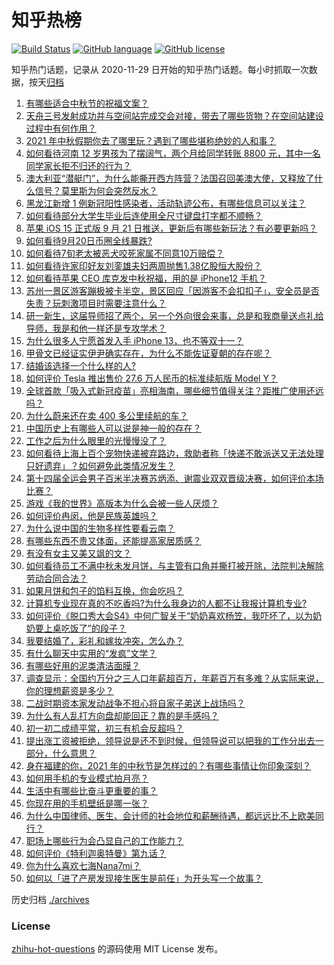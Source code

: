 # 知乎热榜
[![Build Status](https://github.com/ToWeLong/zhihu-hot-questions/workflows/CI/badge.svg)](https://github.com/ToWeLong/zhihu-hot-questions/actions)
[![GitHub language](https://img.shields.io/badge/language-golang-orange.svg)](https://golang.org/)
[![GitHub license](https://img.shields.io/github/license/ToWeLong/zhihu-hot-questions)](https://github.com/ToWeLong/zhihu-hot-questions/blob/main/LICENSE)

知乎热门话题，记录从 2020-11-29 日开始的知乎热门话题。每小时抓取一次数据，按天[归档](./archives)

<!-- BEGIN -->

1. [有哪些适合中秋节的祝福文案？](https://www.zhihu.com/question/487603211)
1. [天舟三号发射成功并与空间站完成交会对接，带去了哪些货物？在空间站建设过程中有何作用？](https://www.zhihu.com/question/487898231)
1. [2021 年中秋假期你去了哪里玩？遇到了哪些堪称绝妙的人和事？](https://www.zhihu.com/question/487274740)
1. [如何看待河南 12 岁男孩为了摆阔气，两个月给同学转账 8800 元，其中一名同学家长拒不归还的行为？](https://www.zhihu.com/question/487950061)
1. [澳大利亚“潜艇门”，为什么能撕开西方阵营？法国召回美澳大使，又释放了什么信号？莫里斯为何会突然反水？](https://www.zhihu.com/question/487928094)
1. [黑龙江新增 1 例新冠阳性感染者，活动轨迹公布，有哪些信息可以关注？](https://www.zhihu.com/question/488086405)
1. [如何看待部分大学生毕业后连使用全尺寸键盘打字都不顺畅？](https://www.zhihu.com/question/265816543)
1. [苹果 iOS 15 正式版 9 月 21 日推送，更新后有哪些新玩法？有必要更新吗？](https://www.zhihu.com/question/488070473)
1. [如何看待9月20日币圈全线暴跌?](https://www.zhihu.com/question/488003026)
1. [如何看待7旬老太被恶犬咬死家属不同意10万赔偿？](https://www.zhihu.com/question/487827968)
1. [如何看待许家印好友刘銮雄夫妇两周抛售1.38亿股恒大股份？](https://www.zhihu.com/question/487572780)
1. [如何看待苹果 CEO 库克发中秋祝福，用的是 iPhone12 手机？](https://www.zhihu.com/question/488093554)
1. [苏州一景区游客蹦极被卡半空，景区回应「因游客不会扣扣子」，安全员是否失责？玩刺激项目时需要注意什么？](https://www.zhihu.com/question/488079052)
1. [研一新生，这届导师招了两个，另一个外向很会来事，总是和我商量送点礼给导师，我是和他一样还是专攻学术？](https://www.zhihu.com/question/487827699)
1. [为什么很多人宁愿首发入手 iPhone 13，也不等双十一？](https://www.zhihu.com/question/487667932)
1. [甲骨文已经证实伊尹确实存在，为什么不能佐证夏朝的存在呢？](https://www.zhihu.com/question/487085237)
1. [结婚该选择一个什么样的人?](https://www.zhihu.com/question/485227674)
1. [如何评价 Tesla 推出售价 27.6 万人民币的标准续航版 Model Y？](https://www.zhihu.com/question/470837546)
1. [全球首款「吸入式新冠疫苗」亮相海南，哪些细节值得关注？距推广使用还远吗？](https://www.zhihu.com/question/487179725)
1. [为什么蔚来还在卖 400 多公里续航的车？](https://www.zhihu.com/question/465399311)
1. [中国历史上有哪些人可以说是神一般的存在？](https://www.zhihu.com/question/349327981)
1. [工作之后为什么眼里的光慢慢没了？](https://www.zhihu.com/question/487773577)
1. [如何看待上海上百个宠物快递被弃路边，救助者称「快递不敢派送又无法处理只好遗弃」？如何避免此类情况发生？](https://www.zhihu.com/question/488074153)
1. [第十四届全运会男子百米半决赛苏炳添、谢震业双双晋级决赛，如何评价本场比赛？](https://www.zhihu.com/question/487992849)
1. [游戏《我的世界》高版本为什么会被一些人厌烦？](https://www.zhihu.com/question/486468966)
1. [如何评价冉闵，他是民族英雄吗？](https://www.zhihu.com/question/427482456)
1. [为什么说中国的生物多样性要看云南？](https://www.zhihu.com/question/485559733)
1. [有哪些东西不贵又体面，还能提高家居质感？](https://www.zhihu.com/question/346260769)
1. [有没有女主又美又飒的文？](https://www.zhihu.com/question/481906885)
1. [如何看待员工不满中秋未发月饼，与主管有口角并撕打被开除，法院判决解除劳动合同合法？](https://www.zhihu.com/question/487790743)
1. [如果月饼和包子的馅料互换，你会吃吗？](https://www.zhihu.com/question/487278955)
1. [计算机专业现在真的不吃香吗?为什么我身边的人都不让我报计算机专业?](https://www.zhihu.com/question/470635141)
1. [如何评价《脱口秀大会S4》中何广智关于“奶奶喜欢杨笠，我吓坏了，以为奶奶要上桌吃饭了”的段子？](https://www.zhihu.com/question/485441053)
1. [我要结婚了，彩礼和嫁妆冲突，怎么办？](https://www.zhihu.com/question/487336103)
1. [有什么聊天中实用的“发疯”文学？](https://www.zhihu.com/question/486039304)
1. [有哪些好用的泥类清洁面膜？](https://www.zhihu.com/question/40798375)
1. [调查显示：全国约万分之三人口年薪超百万，年薪百万有多难？从实际来说，你的理想薪资是多少？](https://www.zhihu.com/question/487694489)
1. [二战时期资本家发动战争不担心将自家子弟送上战场吗？](https://www.zhihu.com/question/484995263)
1. [为什么有人乱打方向盘却能回正？靠的是手感吗？](https://www.zhihu.com/question/473550294)
1. [初一初二成绩平常，初三有机会反超吗？](https://www.zhihu.com/question/481380353)
1. [提出涨工资被拒绝，领导说是还不到时候，但领导说可以把我的工作分出去一部分，什么意思？](https://www.zhihu.com/question/474092672)
1. [身在福建的你，2021 年的中秋节是怎样过的？有哪些事情让你印象深刻？](https://www.zhihu.com/question/487281303)
1. [如何用手机的专业模式拍月亮？](https://www.zhihu.com/question/320748554)
1. [生活中有哪些比奋斗更重要的事？](https://www.zhihu.com/question/487411445)
1. [你现在用的手机壁纸是哪一张？](https://www.zhihu.com/question/482508732)
1. [为什么中国律师、医生、会计师的社会地位和薪酬待遇，都远远比不上欧美同行？](https://www.zhihu.com/question/486570444)
1. [职场上哪些行为会凸显自己的工作能力？](https://www.zhihu.com/question/487011364)
1. [如何评价《特利迦奥特曼》第九话？](https://www.zhihu.com/question/487528062)
1. [你为什么喜欢七海Nana7mi？](https://www.zhihu.com/question/471180232)
1. [如何以「进了产房发现接生医生是前任」为开头写一个故事？](https://www.zhihu.com/question/418486337)

<!-- END -->

历史归档 [./archives](./archives)


### License
[zhihu-hot-questions](https://github.com/towelong/zhihu-hot-questions) 的源码使用 MIT License 发布。